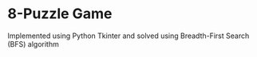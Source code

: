 # 8-Puzzle Game

Implemented using Python Tkinter and solved using Breadth-First Search (BFS) algorithm